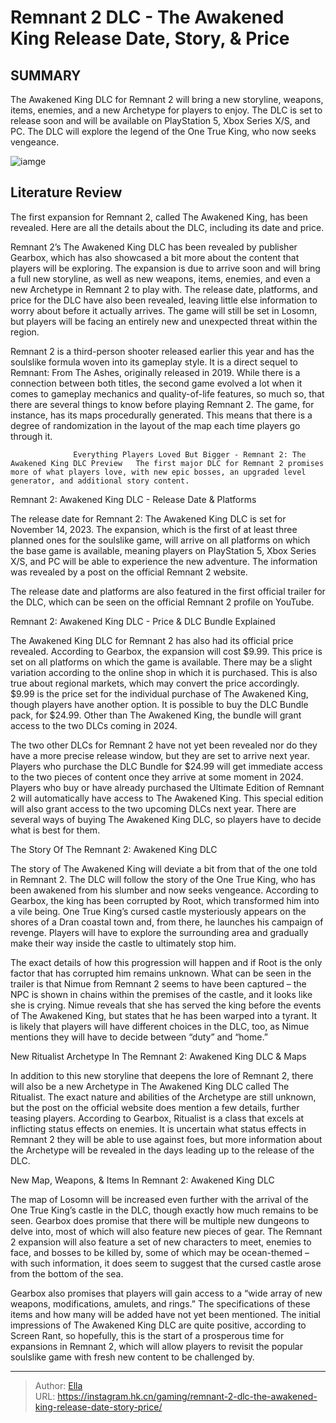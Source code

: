 # Remnant 2 DLC - The Awakened King Release Date, Story, &amp; Price


## SUMMARY 



  The Awakened King DLC for Remnant 2 will bring a new storyline, weapons, items, enemies, and a new Archetype for players to enjoy.   The DLC is set to release soon and will be available on PlayStation 5, Xbox Series X/S, and PC.   The DLC will explore the legend of the One True King, who now seeks vengeance.  

![iamge](https://static1.srcdn.com/wordpress/wp-content/uploads/2023/11/_1-remnant-2-dlc-the-awakened-king-release-date-story-price.jpg)

## Literature Review

The first expansion for Remnant 2, called The Awakened King, has been revealed. Here are all the details about the DLC, including its date and price.




Remnant 2’s The Awakened King DLC has been revealed by publisher Gearbox, which has also showcased a bit more about the content that players will be exploring. The expansion is due to arrive soon and will bring a full new storyline, as well as new weapons, items, enemies, and even a new Archetype in Remnant 2 to play with. The release date, platforms, and price for the DLC have also been revealed, leaving little else information to worry about before it actually arrives. The game will still be set in Losomn, but players will be facing an entirely new and unexpected threat within the region.




Remnant 2 is a third-person shooter released earlier this year and has the soulslike formula woven into its gameplay style. It is a direct sequel to Remnant: From The Ashes, originally released in 2019. While there is a connection between both titles, the second game evolved a lot when it comes to gameplay mechanics and quality-of-life features, so much so, that there are several things to know before playing Remnant 2. The game, for instance, has its maps procedurally generated. This means that there is a degree of randomization in the layout of the map each time players go through it.

                  Everything Players Loved But Bigger - Remnant 2: The Awakened King DLC Preview   The first major DLC for Remnant 2 promises more of what players love, with new epic bosses, an upgraded level generator, and additional story content.    


 Remnant 2: Awakened King DLC - Release Date &amp; Platforms 
          




The release date for Remnant 2: The Awakened King DLC is set for November 14, 2023. The expansion, which is the first of at least three planned ones for the soulslike game, will arrive on all platforms on which the base game is available, meaning players on PlayStation 5, Xbox Series X/S, and PC will be able to experience the new adventure. The information was revealed by a post on the official Remnant 2 website.



The release date and platforms are also featured in the first official trailer for the DLC, which can be seen on the official Remnant 2 profile on YouTube.






 Remnant 2: Awakened King DLC - Price &amp; DLC Bundle Explained 
         

The Awakened King DLC for Remnant 2 has also had its official price revealed. According to Gearbox, the expansion will cost $9.99. This price is set on all platforms on which the game is available. There may be a slight variation according to the online shop in which it is purchased. This is also true about regional markets, which may convert the price accordingly. $9.99 is the price set for the individual purchase of The Awakened King, though players have another option. It is possible to buy the DLC Bundle pack, for $24.99. Other than The Awakened King, the bundle will grant access to the two DLCs coming in 2024.





 

The two other DLCs for Remnant 2 have not yet been revealed nor do they have a more precise release window, but they are set to arrive next year. Players who purchase the DLC Bundle for $24.99 will get immediate access to the two pieces of content once they arrive at some moment in 2024. Players who buy or have already purchased the Ultimate Edition of Remnant 2 will automatically have access to The Awakened King. This special edition will also grant access to the two upcoming DLCs next year. There are several ways of buying The Awakened King DLC, so players have to decide what is best for them.



 The Story Of The Remnant 2: Awakened King DLC 
          




The story of The Awakened King will deviate a bit from that of the one told in Remnant 2. The DLC will follow the story of the One True King, who has been awakened from his slumber and now seeks vengeance. According to Gearbox, the king has been corrupted by Root, which transformed him into a vile being. One True King’s cursed castle mysteriously appears on the shores of a Dran coastal town and, from there, he launches his campaign of revenge. Players will have to explore the surrounding area and gradually make their way inside the castle to ultimately stop him.

The exact details of how this progression will happen and if Root is the only factor that has corrupted him remains unknown. What can be seen in the trailer is that Nimue from Remnant 2 seems to have been captured – the NPC is shown in chains within the premises of the castle, and it looks like she is crying. Nimue reveals that she has served the king before the events of The Awakened King, but states that he has been warped into a tyrant. It is likely that players will have different choices in the DLC, too, as Nimue mentions they will have to decide between “duty” and “home.”






 New Ritualist Archetype In The Remnant 2: Awakened King DLC &amp; Maps 
          

In addition to this new storyline that deepens the lore of Remnant 2, there will also be a new Archetype in The Awakened King DLC called The Ritualist. The exact nature and abilities of the Archetype are still unknown, but the post on the official website does mention a few details, further teasing players. According to Gearbox, Ritualist is a class that excels at inflicting status effects on enemies. It is uncertain what status effects in Remnant 2 they will be able to use against foes, but more information about the Archetype will be revealed in the days leading up to the release of the DLC.



 New Map, Weapons, &amp; Items In Remnant 2: Awakened King DLC 
          




The map of Losomn will be increased even further with the arrival of the One True King’s castle in the DLC, though exactly how much remains to be seen. Gearbox does promise that there will be multiple new dungeons to delve into, most of which will also feature new pieces of gear. The Remnant 2 expansion will also feature a set of new characters to meet, enemies to face, and bosses to be killed by, some of which may be ocean-themed – with such information, it does seem to suggest that the cursed castle arose from the bottom of the sea.

Gearbox also promises that players will gain access to a “wide array of new weapons, modifications, amulets, and rings.” The specifications of these items and how many will be added have not yet been mentioned. The initial impressions of The Awakened King DLC are quite positive, according to Screen Rant, so hopefully, this is the start of a prosperous time for expansions in Remnant 2, which will allow players to revisit the popular soulslike game with fresh new content to be challenged by.






---

> Author: [Ella](https://instagram.hk.cn/)  
> URL: https://instagram.hk.cn/gaming/remnant-2-dlc-the-awakened-king-release-date-story-price/  

